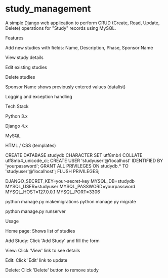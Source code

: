 # study_management
A simple Django web application to perform CRUD (Create, Read, Update, Delete) operations for "Study" records using MySQL.

Features

Add new studies with fields: Name, Description, Phase, Sponsor Name

View study details

Edit existing studies

Delete studies

Sponsor Name shows previously entered values (datalist)

Logging and exception handling

Tech Stack

Python 3.x

Django 4.x

MySQL

HTML / CSS (templates)


CREATE DATABASE studydb CHARACTER SET utf8mb4 COLLATE utf8mb4_unicode_ci;
CREATE USER 'studyuser'@'localhost' IDENTIFIED BY 'yourpassword';
GRANT ALL PRIVILEGES ON studydb.* TO 'studyuser'@'localhost';
FLUSH PRIVILEGES;


DJANGO_SECRET_KEY=your-secret-key
MYSQL_DB=studydb
MYSQL_USER=studyuser
MYSQL_PASSWORD=yourpassword
MYSQL_HOST=127.0.0.1
MYSQL_PORT=3306



python manage.py makemigrations
python manage.py migrate

python manage.py runserver


Usage

Home page: Shows list of studies

Add Study: Click 'Add Study' and fill the form

View: Click 'View' link to see details

Edit: Click 'Edit' link to update

Delete: Click 'Delete' button to remove study
